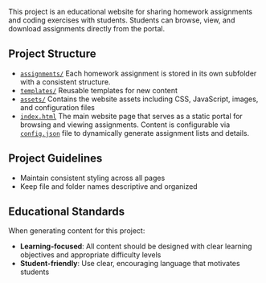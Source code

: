 This project is an educational website for sharing homework assignments and coding exercises with students. Students can browse, view, and download assignments directly from the portal.

## Project Structure

- [`assignments/`](../assignments/) Each homework assignment is stored in its own subfolder with a consistent structure.
- [`templates/`](../templates/) Reusable templates for new content
- [`assets/`](../assets/) Contains the website assets including CSS, JavaScript, images, and configuration files
- [`index.html`](../index.html) The main website page that serves as a static portal for browsing and viewing assignments. Content is configurable via [`config.json`](../config.json) file to dynamically generate assignment lists and details.

## Project Guidelines

- Maintain consistent styling across all pages
- Keep file and folder names descriptive and organized

## Educational Standards

When generating content for this project:

- **Learning-focused**: All content should be designed with clear learning objectives and appropriate difficulty levels
- **Student-friendly**: Use clear, encouraging language that motivates students